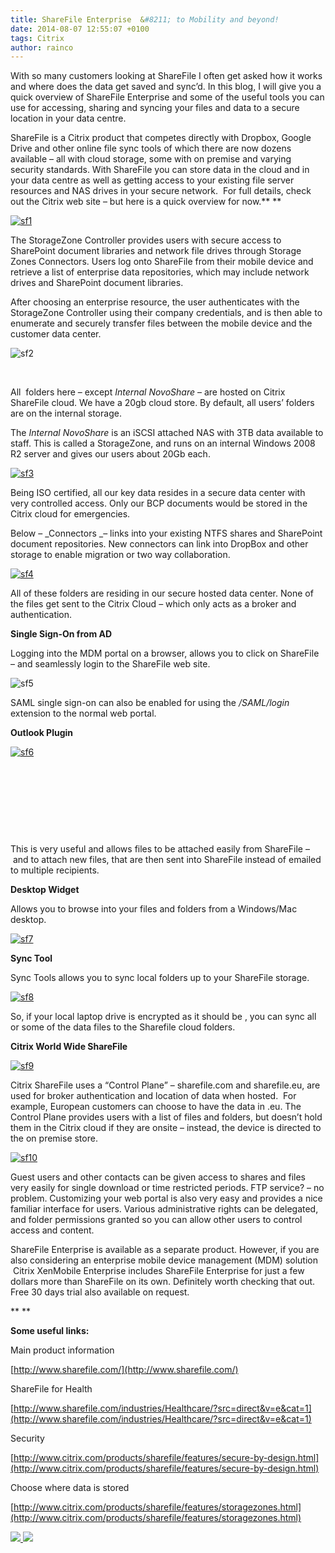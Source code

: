 ```yaml
---
title: ShareFile Enterprise  &#8211; to Mobility and beyond!
date: 2014-08-07 12:55:07 +0100
tags: Citrix
author: rainco
---
```


With so many customers looking at ShareFile I often get asked how it works and where does the data get saved and sync’d. In this blog, I will give you a quick overview of ShareFile Enterprise and some of the useful tools you can use for accessing, sharing and syncing your files and data to a secure location in your data centre.

ShareFile is a Citrix product that competes directly with Dropbox, Google Drive and other online file sync tools of which there are now dozens available – all with cloud storage, some with on premise and varying security standards. With ShareFile you can store data in the cloud and in your data centre as well as getting access to your existing file server resources and NAS drives in your secure network.  For full details, check out the Citrix web site – but here is a quick overview for now.** **

[ ![sf1](http://cjrainey.files.wordpress.com/2014/08/sf1.png?w=362&h=245) ](https://cjrainey.files.wordpress.com/2014/08/sf1.png)

The StorageZone Controller provides users with secure access to SharePoint document libraries and network file drives through Storage Zones Connectors. Users log onto ShareFile from their mobile device and retrieve a list of enterprise data repositories, which may include network drives and SharePoint document libraries.

After choosing an enterprise resource, the user authenticates with the StorageZone Controller using their company credentials, and is then able to enumerate and securely transfer files between the mobile device and the customer data center.

![sf2](http://cjrainey.files.wordpress.com/2014/08/sf21.png?w=451&h=209)

 

All  folders here – except _Internal NovoShare_ – are hosted on Citrix ShareFile cloud. We have a 20gb cloud store. By default, all users’ folders are on the internal storage.

The _Internal NovoShare_ is an iSCSI attached NAS with 3TB data available to staff. This is called a StorageZone, and runs on an internal Windows 2008 R2 server and gives our users about 20Gb each.

[ ![sf3](http://cjrainey.files.wordpress.com/2014/08/sf3.png?w=404&h=141) ](https://cjrainey.files.wordpress.com/2014/08/sf3.png)

Being ISO certified, all our key data resides in a secure data center with very controlled access. Only our BCP documents would be stored in the Citrix cloud for emergencies.

Below – _Connectors _– links into your existing NTFS shares and SharePoint document repositories. New connectors can link into DropBox and other storage to enable migration or two way collaboration.

[ ![sf4](http://cjrainey.files.wordpress.com/2014/08/sf4.png?w=427&h=167) ](https://cjrainey.files.wordpress.com/2014/08/sf4.png)

All of these folders are residing in our secure hosted data center. None of the files get sent to the Citrix Cloud – which only acts as a broker and authentication.

**Single Sign-On from AD**

Logging into the MDM portal on a browser, allows you to click on ShareFile – and seamlessly login to the ShareFile web site.

![sf5](http://cjrainey.files.wordpress.com/2014/08/sf5.png?w=300&h=112)

SAML single sign-on can also be enabled for using the _/SAML/login_ extension to the normal web portal.

**Outlook Plugin**

[ ![sf6](http://cjrainey.files.wordpress.com/2014/08/sf6.png?w=700) ](https://cjrainey.files.wordpress.com/2014/08/sf6.png)

 

 

 

 

This is very useful and allows files to be attached easily from ShareFile –  and to attach new files, that are then sent into ShareFile instead of emailed to multiple recipients.

**Desktop Widget**

Allows you to browse into your files and folders from a Windows/Mac desktop.

[ ![sf7](http://cjrainey.files.wordpress.com/2014/08/sf71.png?w=387&h=197) ](https://cjrainey.files.wordpress.com/2014/08/sf71.png)

**Sync Tool**

Sync Tools allows you to sync local folders up to your ShareFile storage.

[ ![sf8](http://cjrainey.files.wordpress.com/2014/08/sf8.png?w=359&h=100) ](https://cjrainey.files.wordpress.com/2014/08/sf8.png)

So, if your local laptop drive is encrypted as it should be , you can sync all or some of the data files to the Sharefile cloud folders.

**Citrix World Wide ShareFile**

[ ![sf9](http://cjrainey.files.wordpress.com/2014/08/sf9.png?w=300&h=164) ](https://cjrainey.files.wordpress.com/2014/08/sf9.png)

Citrix ShareFile uses a “Control Plane” – sharefile.com and sharefile.eu, are used for broker authentication and location of data when hosted.  For example, European customers can choose to have the data in .eu. The Control Plane provides users with a list of files and folders, but doesn’t hold them in the Citrix cloud if they are onsite – instead, the device is directed to the on premise store.

[ ![sf10](http://cjrainey.files.wordpress.com/2014/08/sf10.png?w=417&h=227) ](https://cjrainey.files.wordpress.com/2014/08/sf10.png)

Guest users and other contacts can be given access to shares and files very easily for single download or time restricted periods. FTP service? – no problem. Customizing your web portal is also very easy and provides a nice familiar interface for users. Various administrative rights can be delegated, and folder permissions granted so you can allow other users to control access and content.

ShareFile Enterprise is available as a separate product. However, if you are also considering an enterprise mobile device management (MDM) solution  Citrix XenMobile Enterprise includes ShareFile Enterprise for just a few dollars more than ShareFile on its own. Definitely worth checking that out. Free 30 days trial also available on request.

** **

**Some useful links:**

Main product information

[http://www.sharefile.com/](http://www.sharefile.com/)

ShareFile for Health

[http://www.sharefile.com/industries/Healthcare/?src=direct&v=e&cat=1](http://www.sharefile.com/industries/Healthcare/?src=direct&v=e&cat=1)

Security

[http://www.citrix.com/products/sharefile/features/secure-by-design.html](http://www.citrix.com/products/sharefile/features/secure-by-design.html)

Choose where data is stored

[http://www.citrix.com/products/sharefile/features/storagezones.html](http://www.citrix.com/products/sharefile/features/storagezones.html)

    
[ ![](http://feeds.wordpress.com/1.0/comments/cjrainey.wordpress.com/134/) ](http://feeds.wordpress.com/1.0/gocomments/cjrainey.wordpress.com/134/) ![](http://pixel.wp.com/b.gif?host=cjrainey.wordpress.com&blog=60326277&post=134&subd=cjrainey&ref=&feed=1)
